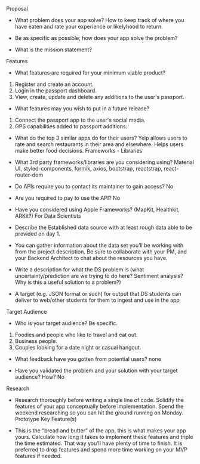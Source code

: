 Proposal

- What problem does your app solve?
How to keep track of where you have eaten and rate your experience or likelyhood to return. 

- Be as specific as possible; how does your app solve the problem?


- What is the mission statement?


Features

- What features are required for your minimum viable product?

1. Register and create an account.
2. Login in the passport dashboard.
3. View, create, update and delete any additions to the user's passport.

- What features may you wish to put in a future release?
1. Connect the passport app to the user's social media.
2. GPS capabilities added to passport additions.

- What do the top 3 similar apps do for their users?
Yelp allows users to rate and search restaurants in their area and elsewhere. Helps users make better food decisions.
Frameworks - Libraries

- What 3rd party frameworks/libraries are you considering using?
Material UI, styled-components, formik, axios, bootstrap, reactstrap, react-router-dom

- Do APIs require you to contact its maintainer to gain access?
No

- Are you required to pay to use the API?
No

- Have you considered using Apple Frameworks? (MapKit, Healthkit, ARKit?)
For Data Scientists


- Describe the Established data source with at least rough data able to be provided on day 1. 
- You can gather information about the data set you’ll be working with from the project description. Be sure to collaborate with your PM, and your Backend Architect to chat about the resources you have.
- Write a description for what the DS problem is (what uncertainty/prediction are we trying to do here? Sentiment analysis? Why is this a useful solution to a problem?)
- A target (e.g. JSON format or such) for output that DS students can deliver to web/other students for them to ingest and use in the app

Target Audience

- Who is your target audience? Be specific.

1. Foodies and people who like to travel and eat out. 
2. Business people. 
3. Couples looking for a date night or casual hangout. 

- What feedback have you gotten from potential users?
none

- Have you validated the problem and your solution with your target audience? How?
No

Research

- Research thoroughly before writing a single line of code. Solidify the features of your app conceptually before implementation. Spend the weekend researching so you can hit the ground running on Monday.
Prototype Key Feature(s)

- This is the “bread and butter” of the app, this is what makes your app yours. Calculate how long it takes to implement these features and triple the time estimated. That way you’ll have plenty of time to finish. It is preferred to drop features and spend more time working on your MVP features if needed.



